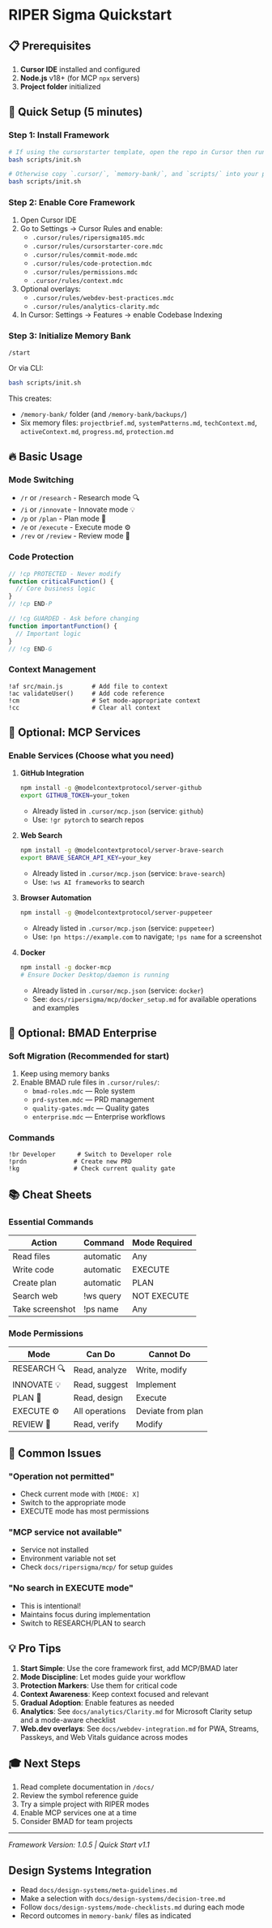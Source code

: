 # RIPER Sigma Quickstart

## 📋 Prerequisites

1. **Cursor IDE** installed and configured
2. **Node.js** v18+ (for MCP `npx` servers)
3. **Project folder** initialized

## 🎯 Quick Setup (5 minutes)

### Step 1: Install Framework
```bash
# If using the cursorstarter template, open the repo in Cursor then run:
bash scripts/init.sh

# Otherwise copy `.cursor/`, `memory-bank/`, and `scripts/` into your project root, then run:
bash scripts/init.sh
```

### Step 2: Enable Core Framework
1. Open Cursor IDE
2. Go to Settings → Cursor Rules and enable:
   - `.cursor/rules/ripersigma105.mdc`
   - `.cursor/rules/cursorstarter-core.mdc`
   - `.cursor/rules/commit-mode.mdc`
   - `.cursor/rules/code-protection.mdc`
   - `.cursor/rules/permissions.mdc`
   - `.cursor/rules/context.mdc`
3. Optional overlays:
   - `.cursor/rules/webdev-best-practices.mdc`
   - `.cursor/rules/analytics-clarity.mdc`
4. In Cursor: Settings → Features → enable Codebase Indexing

### Step 3: Initialize Memory Bank
```
/start
```
Or via CLI:
```bash
bash scripts/init.sh
```
This creates:
- `/memory-bank/` folder (and `/memory-bank/backups/`)
- Six memory files: `projectbrief.md`, `systemPatterns.md`, `techContext.md`, `activeContext.md`, `progress.md`, `protection.md`

## 🔥 Basic Usage

### Mode Switching
- `/r` or `/research` - Research mode 🔍
- `/i` or `/innovate` - Innovate mode 💡
- `/p` or `/plan` - Plan mode 📝
- `/e` or `/execute` - Execute mode ⚙️
- `/rev` or `/review` - Review mode 🔎

### Code Protection
```javascript
// !cp PROTECTED - Never modify
function criticalFunction() {
  // Core business logic
}
// !cp END-P

// !cg GUARDED - Ask before changing
function importantFunction() {
  // Important logic
}
// !cg END-G
```

### Context Management
```
!af src/main.js        # Add file to context
!ac validateUser()     # Add code reference
!cm                    # Set mode-appropriate context
!cc                    # Clear all context
```

## 🔌 Optional: MCP Services

### Enable Services (Choose what you need)

1. **GitHub Integration**
   ```bash
   npm install -g @modelcontextprotocol/server-github
   export GITHUB_TOKEN=your_token
   ```
   - Already listed in `.cursor/mcp.json` (service: `github`)
   - Use: `!gr pytorch` to search repos

2. **Web Search**
   ```bash
   npm install -g @modelcontextprotocol/server-brave-search
   export BRAVE_SEARCH_API_KEY=your_key
   ```
   - Already listed in `.cursor/mcp.json` (service: `brave-search`)
   - Use: `!ws AI frameworks` to search

3. **Browser Automation**
   ```bash
   npm install -g @modelcontextprotocol/server-puppeteer
   ```
   - Already listed in `.cursor/mcp.json` (service: `puppeteer`)
   - Use: `!pn https://example.com` to navigate; `!ps name` for a screenshot

4. **Docker**
   ```bash
   npm install -g docker-mcp
   # Ensure Docker Desktop/daemon is running
   ```
   - Already listed in `.cursor/mcp.json` (service: `docker`)
   - See: `docs/ripersigma/mcp/docker_setup.md` for available operations and examples

## 🏢 Optional: BMAD Enterprise

### Soft Migration (Recommended for start)
1. Keep using memory banks
2. Enable BMAD rule files in `.cursor/rules/`:
   - `bmad-roles.mdc` — Role system
   - `prd-system.mdc` — PRD management
   - `quality-gates.mdc` — Quality gates
   - `enterprise.mdc` — Enterprise workflows

### Commands
```
!br Developer      # Switch to Developer role
!prdn             # Create new PRD
!kg               # Check current quality gate
```

## 📚 Cheat Sheets

### Essential Commands
| Action | Command | Mode Required |
|--------|---------|---------------|
| Read files | automatic | Any |
| Write code | automatic | EXECUTE |
| Create plan | automatic | PLAN |
| Search web | !ws query | NOT EXECUTE |
| Take screenshot | !ps name | Any |

### Mode Permissions
| Mode | Can Do | Cannot Do |
|------|--------|-----------|
| RESEARCH 🔍 | Read, analyze | Write, modify |
| INNOVATE 💡 | Read, suggest | Implement |
| PLAN 📝 | Read, design | Execute |
| EXECUTE ⚙️ | All operations | Deviate from plan |
| REVIEW 🔎 | Read, verify | Modify |

## 🚨 Common Issues

### "Operation not permitted"
- Check current mode with `[MODE: X]` 
- Switch to the appropriate mode
- EXECUTE mode has most permissions

### "MCP service not available"
- Service not installed
- Environment variable not set
- Check `docs/ripersigma/mcp/` for setup guides

### "No search in EXECUTE mode"
- This is intentional! 
- Maintains focus during implementation
- Switch to RESEARCH/PLAN to search

## 💡 Pro Tips

1. **Start Simple**: Use the core framework first, add MCP/BMAD later
2. **Mode Discipline**: Let modes guide your workflow
3. **Protection Markers**: Use them for critical code
4. **Context Awareness**: Keep context focused and relevant
5. **Gradual Adoption**: Enable features as needed
6. **Analytics**: See `docs/analytics/Clarity.md` for Microsoft Clarity setup and a mode-aware checklist
7. **Web.dev overlays**: See `docs/webdev-integration.md` for PWA, Streams, Passkeys, and Web Vitals guidance across modes

## 🎓 Next Steps

1. Read complete documentation in `/docs/`
2. Review the symbol reference guide
3. Try a simple project with RIPER modes
4. Enable MCP services one at a time
5. Consider BMAD for team projects

---
*Framework Version: 1.0.5 | Quick Start v1.1*

## Design Systems Integration
- Read `docs/design-systems/meta-guidelines.md`
- Make a selection with `docs/design-systems/decision-tree.md`
- Follow `docs/design-systems/mode-checklists.md` during each mode
- Record outcomes in `memory-bank/` files as indicated
